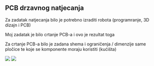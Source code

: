 PCB drzavnog natjecanja
---
Za zadatak natjecanja bilo je potrebno izraditi robota (programranje, 3D dizajn i PCB)

Moj zadatak je bilo crtanje PCB-a i ovo je rezultat toga
 
 Za crtanje PCB-a bilo je zadana shema i ograničenja / dimenzije same pločice te koje se komponente moraju koristiti (kućišta)

![](Screenshot_1.png)
![](20170411_173004.jpg)
